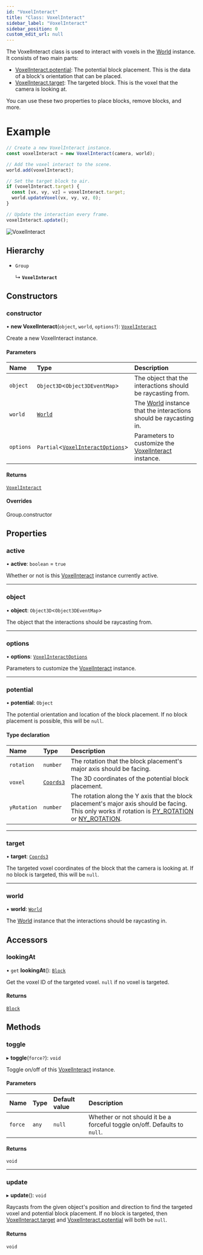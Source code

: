 ```yaml
---
id: "VoxelInteract"
title: "Class: VoxelInteract"
sidebar_label: "VoxelInteract"
sidebar_position: 0
custom_edit_url: null
---
```


The VoxelInteract class is used to interact with voxels in the [World](World.md) instance. It consists of two main parts:

- [VoxelInteract.potential](VoxelInteract.md#potential-8): The potential block placement. This is the data of a block's orientation that can be placed.
- [VoxelInteract.target](VoxelInteract.md#target-8): The targeted block. This is the voxel that the camera is looking at.

You can use these two properties to place blocks, remove blocks, and more.

# Example
```ts
// Create a new VoxelInteract instance.
const voxelInteract = new VoxelInteract(camera, world);

// Add the voxel interact to the scene.
world.add(voxelInteract);

// Set the target block to air.
if (voxelInteract.target) {
  const [vx, vy, vz] = voxelInteract.target;
  world.updateVoxel(vx, vy, vz, 0);
}

// Update the interaction every frame.
voxelInteract.update();
```

![VoxelInteract](/img/docs/voxel-interact.png)

## Hierarchy

- `Group`

  ↳ **`VoxelInteract`**

## Constructors

### constructor

• **new VoxelInteract**(`object`, `world`, `options?`): [`VoxelInteract`](VoxelInteract.md)

Create a new VoxelInteract instance.

#### Parameters

| Name | Type | Description |
| :------ | :------ | :------ |
| `object` | `Object3D`\<`Object3DEventMap`\> | The object that the interactions should be raycasting from. |
| `world` | [`World`](World.md) | The [World](World.md) instance that the interactions should be raycasting in. |
| `options` | `Partial`\<[`VoxelInteractOptions`](../modules.md#voxelinteractoptions-8)\> | Parameters to customize the [VoxelInteract](VoxelInteract.md) instance. |

#### Returns

[`VoxelInteract`](VoxelInteract.md)

#### Overrides

Group.constructor

## Properties

### active

• **active**: `boolean` = `true`

Whether or not is this [VoxelInteract](VoxelInteract.md) instance currently active.

___

### object

• **object**: `Object3D`\<`Object3DEventMap`\>

The object that the interactions should be raycasting from.

___

### options

• **options**: [`VoxelInteractOptions`](../modules.md#voxelinteractoptions-8)

Parameters to customize the [VoxelInteract](VoxelInteract.md) instance.

___

### potential

• **potential**: `Object`

The potential orientation and location of the block placement. If no block placement is possible, this will be `null`.

#### Type declaration

| Name | Type | Description |
| :------ | :------ | :------ |
| `rotation` | `number` | The rotation that the block placement's major axis should be facing. |
| `voxel` | [`Coords3`](../modules.md#coords3-8) | The 3D coordinates of the potential block placement. |
| `yRotation` | `number` | The rotation along the Y axis that the block placement's major axis should be facing. This only works if rotation is [PY_ROTATION](../modules.md#py_rotation-8) or [NY_ROTATION](../modules.md#ny_rotation-8). |

___

### target

• **target**: [`Coords3`](../modules.md#coords3-8)

The targeted voxel coordinates of the block that the camera is looking at. If no block is targeted, this will be `null`.

___

### world

• **world**: [`World`](World.md)

The [World](World.md) instance that the interactions should be raycasting in.

## Accessors

### lookingAt

• `get` **lookingAt**(): [`Block`](../modules.md#block-8)

Get the voxel ID of the targeted voxel. `null` if no voxel is targeted.

#### Returns

[`Block`](../modules.md#block-8)

## Methods

### toggle

▸ **toggle**(`force?`): `void`

Toggle on/off of this [VoxelInteract](VoxelInteract.md) instance.

#### Parameters

| Name | Type | Default value | Description |
| :------ | :------ | :------ | :------ |
| `force` | `any` | `null` | Whether or not should it be a forceful toggle on/off. Defaults to `null`. |

#### Returns

`void`

___

### update

▸ **update**(): `void`

Raycasts from the given object's position and direction to find the targeted voxel and potential block placement.
If no block is targeted, then [VoxelInteract.target](VoxelInteract.md#target-8) and [VoxelInteract.potential](VoxelInteract.md#potential-8) will both be `null`.

#### Returns

`void`
